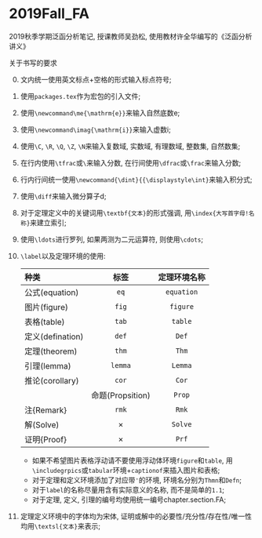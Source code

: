 # 2019Fall_FA
2019秋季学期泛函分析笔记, 授课教师吴劲松, 使用教材许全华编写的《泛函分析讲义》

关于书写的要求

0. 文内统一使用英文标点+空格的形式输入标点符号;
1. 使用`packages.tex`作为宏包的引入文件;
2. 使用`\newcommand\me{\mathrm{e}}`来输入自然底数e;
3. 使用`\newcommand\imag{\mathrm{i}}`来输入虚数i;
4. 使用`\C`, `\R`, `\Q`, `\Z`, `\N`来输入复数域, 实数域, 有理数域, 整数集, 自然数集;
5. 在行内使用`\tfrac`或`\`来输入分数, 在行间使用`\dfrac`或`\frac`来输入分数;
6. 行内行间统一使用`\newcommand{\dint}{{\displaystyle\int}`来输入积分式;
7. 使用`\diff`来输入微分算子d;
8. 对于定理定义中的关键词用`\textbf{文本}`的形式强调, 用`\index{大写首字母!名称}`来建立索引;
9. 使用`\ldots`进行罗列, 如果两测为二元运算符, 则使用`\cdots`;
10. `\label`以及定理环境的使用:

    |种类|标签|定理环境名称|
    | :- | :-: | :-:|
    |公式(equation)|`eq`|`equation`|
    |图片(figure)|`fig`|`figure`|
    |表格(table)|`tab`|`table`|
    |定义(defination)|`def`|`Def`|
    |定理(theorem)|`thm`|`Thm`|
    |引理(lemma)|`lemma`|`Lemma`|
    |推论(corollary)|`cor`|`Cor`
    ||命题(Propsition)|`Prop`|`prop`|
    |注{Remark}|`rmk`|`Rmk`|
    |解(Solve)|×|`Solve`|
    |证明{Proof}|×|`Prf`|
    

    - 如果不希望图片表格浮动请不要使用浮动体环境`figure`和`table`, 用`\includegrpics`或`tabular`环境+`captionof`来插入图片和表格;
    - 对于定理和定义环境添加了对应带`'`的环境, 环境名分别为`Thmn`和`Defn`;
    - 对于`label`的名称尽量用含有实际意义的名称, 而不是简单的`1.1`;
    - 对于定理, 定义, 引理的编号均使用统一编号chapter.section.FA;
11. 定理定义环境中的字体均为宋体, 证明或解中的必要性/充分性/存在性/唯一性均用`\textsl{文本}`来表示;